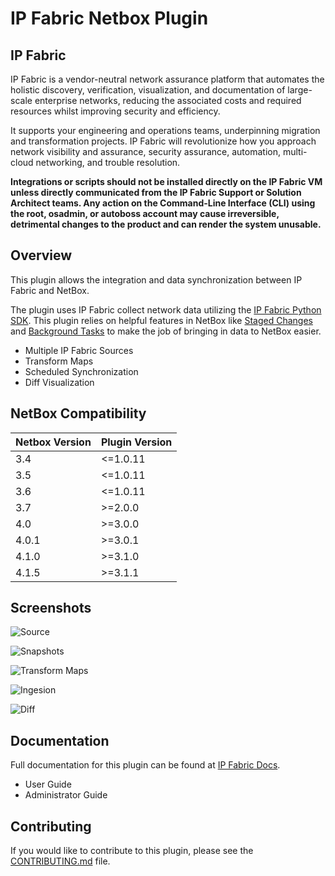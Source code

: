 # IP Fabric Netbox Plugin

## IP Fabric

IP Fabric is a vendor-neutral network assurance platform that automates the
holistic discovery, verification, visualization, and documentation of
large-scale enterprise networks, reducing the associated costs and required
resources whilst improving security and efficiency.

It supports your engineering and operations teams, underpinning migration and
transformation projects. IP Fabric will revolutionize how you approach network
visibility and assurance, security assurance, automation, multi-cloud
networking, and trouble resolution.

**Integrations or scripts should not be installed directly on the IP Fabric VM unless directly communicated from the
IP Fabric Support or Solution Architect teams.  Any action on the Command-Line Interface (CLI) using the root, osadmin,
or autoboss account may cause irreversible, detrimental changes to the product and can render the system unusable.**

## Overview

This plugin allows the integration and data synchronization between IP Fabric and NetBox.

The plugin uses IP Fabric collect network data utilizing the [IP Fabric Python SDK](https://gitlab.com/ip-fabric/integrations/python-ipfabric). This plugin relies on helpful features in NetBox like [Staged Changes](https://netboxlabs.com/docs/netbox/en/stable/plugins/development/staged-changes/) and [Background Tasks](https://netboxlabs.com/docs/netbox/en/stable/plugins/development/background-tasks/) to make the job of bringing in data to NetBox easier.

- Multiple IP Fabric Sources
- Transform Maps
- Scheduled Synchronization
- Diff Visualization

## NetBox Compatibility

| Netbox Version | Plugin Version |
| -------------- | -------------- |
| 3.4            | <=1.0.11       |
| 3.5            | <=1.0.11       |
| 3.6            | <=1.0.11       |
| 3.7            | >=2.0.0        |
| 4.0            | >=3.0.0        |
| 4.0.1          | >=3.0.1        |
| 4.1.0          | >=3.1.0        |
| 4.1.5          | >=3.1.1        |

## Screenshots

![Source](docs/images/user_guide/source_sync.png)

![Snapshots](docs/images/user_guide/snapshot_detail.png)

![Transform Maps](docs/images/user_guide/tm_edit_hostname.png)

![Ingesion](docs/images/user_guide/ingestion_detail.png)

![Diff](docs/images/user_guide/branch_changes_update_diff.png)

## Documentation

Full documentation for this plugin can be found at [IP Fabric Docs](https://docs.ipfabric.io/main/integrations/netbox/).

- User Guide
- Administrator Guide

## Contributing

If you would like to contribute to this plugin, please see the [CONTRIBUTING.md](CONTRIBUTING.md) file.

